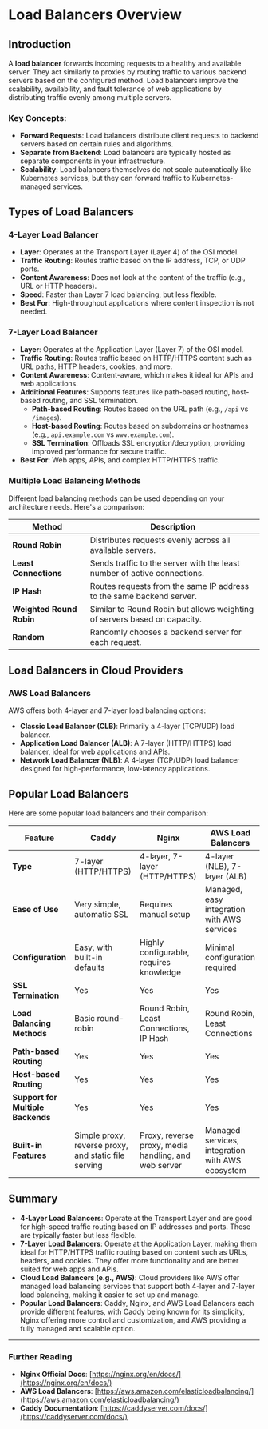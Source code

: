 # Load Balancers Overview

## Introduction

A **load balancer** forwards incoming requests to a healthy and available server. They act similarly to proxies by routing traffic to various backend servers based on the configured method. Load balancers improve the scalability, availability, and fault tolerance of web applications by distributing traffic evenly among multiple servers.

### Key Concepts:
- **Forward Requests**: Load balancers distribute client requests to backend servers based on certain rules and algorithms.
- **Separate from Backend**: Load balancers are typically hosted as separate components in your infrastructure.
- **Scalability**: Load balancers themselves do not scale automatically like Kubernetes services, but they can forward traffic to Kubernetes-managed services.

## Types of Load Balancers

### 4-Layer Load Balancer
- **Layer**: Operates at the Transport Layer (Layer 4) of the OSI model.
- **Traffic Routing**: Routes traffic based on the IP address, TCP, or UDP ports.
- **Content Awareness**: Does not look at the content of the traffic (e.g., URL or HTTP headers).
- **Speed**: Faster than Layer 7 load balancing, but less flexible.
- **Best For**: High-throughput applications where content inspection is not needed.

### 7-Layer Load Balancer
- **Layer**: Operates at the Application Layer (Layer 7) of the OSI model.
- **Traffic Routing**: Routes traffic based on HTTP/HTTPS content such as URL paths, HTTP headers, cookies, and more.
- **Content Awareness**: Content-aware, which makes it ideal for APIs and web applications.
- **Additional Features**: Supports features like path-based routing, host-based routing, and SSL termination.
  - **Path-based Routing**: Routes based on the URL path (e.g., `/api` vs `/images`).
  - **Host-based Routing**: Routes based on subdomains or hostnames (e.g., `api.example.com` vs `www.example.com`).
  - **SSL Termination**: Offloads SSL encryption/decryption, providing improved performance for secure traffic.
- **Best For**: Web apps, APIs, and complex HTTP/HTTPS traffic.

### Multiple Load Balancing Methods
Different load balancing methods can be used depending on your architecture needs. Here's a comparison:

| Method               | Description                                                           |
|----------------------|-----------------------------------------------------------------------|
| **Round Robin**       | Distributes requests evenly across all available servers.            |
| **Least Connections** | Sends traffic to the server with the least number of active connections.|
| **IP Hash**           | Routes requests from the same IP address to the same backend server. |
| **Weighted Round Robin** | Similar to Round Robin but allows weighting of servers based on capacity. |
| **Random**            | Randomly chooses a backend server for each request.                  |

## Load Balancers in Cloud Providers

### AWS Load Balancers
AWS offers both 4-layer and 7-layer load balancing options:
- **Classic Load Balancer (CLB)**: Primarily a 4-layer (TCP/UDP) load balancer.
- **Application Load Balancer (ALB)**: A 7-layer (HTTP/HTTPS) load balancer, ideal for web applications and APIs.
- **Network Load Balancer (NLB)**: A 4-layer (TCP/UDP) load balancer designed for high-performance, low-latency applications.

## Popular Load Balancers

Here are some popular load balancers and their comparison:

| Feature                           | **Caddy**                        | **Nginx**                    | **AWS Load Balancers**       |
|------------------------------------|----------------------------------|------------------------------|------------------------------|
| **Type**                           | 7-layer (HTTP/HTTPS)             | 4-layer, 7-layer (HTTP/HTTPS) | 4-layer (NLB), 7-layer (ALB) |
| **Ease of Use**                    | Very simple, automatic SSL       | Requires manual setup        | Managed, easy integration with AWS services |
| **Configuration**                  | Easy, with built-in defaults     | Highly configurable, requires knowledge | Minimal configuration required |
| **SSL Termination**                | Yes                              | Yes                          | Yes                          |
| **Load Balancing Methods**         | Basic round-robin                | Round Robin, Least Connections, IP Hash | Round Robin, Least Connections |
| **Path-based Routing**             | Yes                              | Yes                          | Yes                          |
| **Host-based Routing**             | Yes                              | Yes                          | Yes                          |
| **Support for Multiple Backends**  | Yes                              | Yes                          | Yes                          |
| **Built-in Features**              | Simple proxy, reverse proxy, and static file serving | Proxy, reverse proxy, media handling, and web server | Managed services, integration with AWS ecosystem |

## Summary

- **4-Layer Load Balancers**: Operate at the Transport Layer and are good for high-speed traffic routing based on IP addresses and ports. These are typically faster but less flexible.
- **7-Layer Load Balancers**: Operate at the Application Layer, making them ideal for HTTP/HTTPS traffic routing based on content such as URLs, headers, and cookies. They offer more functionality and are better suited for web apps and APIs.
- **Cloud Load Balancers (e.g., AWS)**: Cloud providers like AWS offer managed load balancing services that support both 4-layer and 7-layer load balancing, making it easier to set up and manage.
- **Popular Load Balancers**: Caddy, Nginx, and AWS Load Balancers each provide different features, with Caddy being known for its simplicity, Nginx offering more control and customization, and AWS providing a fully managed and scalable option.

---

### Further Reading

- **Nginx Official Docs**: [https://nginx.org/en/docs/](https://nginx.org/en/docs/)
- **AWS Load Balancers**: [https://aws.amazon.com/elasticloadbalancing/](https://aws.amazon.com/elasticloadbalancing/)
- **Caddy Documentation**: [https://caddyserver.com/docs/](https://caddyserver.com/docs/)
